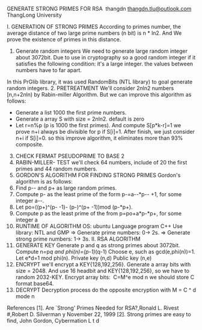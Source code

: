 GENERATE STRONG PRIMES FOR RSA 
thangdn
thangdn.tlu@outlook.com
ThangLong University

I. GENERATION OF STRONG PRIMES
According to primes number, the average distance of two large prime numbers (n bit) is  n * ln2. And We prove the existence of primes in this distance.
1. Generate random integers
We need to generate large random integer about 3072bit. Due to use in cryptography so a good random integer if it satisfies the following condition: it's a large integer. the values between numbers have to far apart.

In this PrGlib library, it was used RandomBits (NTL library) to goal generate random integers.
2. PRETREATMENT
We'll consider 2*n*ln2 numbers [n,n+2*n*ln) by Rabin-miller Algorithm. But we can improve this algorithm as follows:
* Generate a list 1000 the first prime numbers.
* Generate a array S with size = 2*n*ln2. default is zero
* Let r=n%p (p is 1000 the first primes). And compute S[p*k-r]=1
we prove n+i always be divisible for p if S[i]=1.
After finish, we just consider n+i if S[i]=0.
so this improve algorithm, it eliminates more than 93% composite.
3. CHECK FERMAT PSEUDOPRIME TO BASE 2
4. RABIN-MILLER- TEST
we'll check 64 numbers, include of 20 the first primes and 44 random numbers.
5. GORDON'S ALGORITHM FOR FINDING STRONG PRIMES
Gordon's algorithm is as follows:
1. Find p-- and p+ as large random primes.
2. Compute p- as the least prime of the form p-=a--*p-- +1, for some integer a--.
3. Let po=((p+)^(p- -1)- (p-)^(p+ -1))mod (p-*p+).
4. Compute p as the least prime of the from p=po+a*p-*p+, for some integer a
6. RUNTIME OF ALGORITHM
OS: ubuntu
Language program C++
Use library: NTL and GMP
=> Generate prime numbers: 0→ 2s.
=> Generate strong prime numbers: 1→ 3s.
II. RSA ALGORITHM
1. GENERATE KEY
Generate p and q as strong primes about 3072bit.
Compute n=p*q and phi(n)=(p-1)*(q-1)
Choose e, such as gcd(e,phi(n))=1.
Let e*d=1 mod phi(n).
Private key (n,d) Public key (n,e)
2. ENCRYPT
we'll encrypt a KEY{128,192,256}. 
Generate a array bits with size = 2048. And use 16 headbit and KEY{128,192,256}, so we have to random 2032-KEY.
Encrypt array bits:  C=M^e mod n
we should store C format base64.
3. DECRYPT
Decryption process do the opposite encryption with M = C ^ d mode n

References
[1]. Are `Strong' Primes Needed for RSA?,Ronald L. Rivest #,Robert D. Silverman y
November 22, 1999
[2]. Strong primes are easy to find, John Gordon, Cybermation L t d


